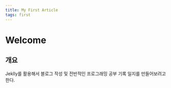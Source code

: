 ```yaml
---
title: My First Article
tags: first
---
```

 
# Welcome
 
## 개요
Jeklly를 활용해서 블로그 작성 및 전반적인 프로그래밍 공부 기록 일지를 만들어보려고 한다.

